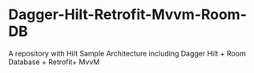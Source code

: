 # Dagger-Hilt-Retrofit-Mvvm-Room-DB
A repository with Hilt Sample Architecture including Dagger Hilt + Room Database + Retrofit+ MvvM  
